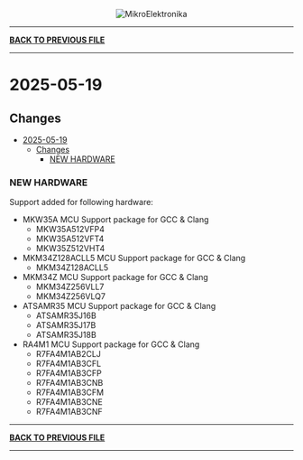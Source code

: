 <p align="center">
  <img src="http://www.mikroe.com/img/designs/beta/logo_small.png?raw=true" alt="MikroElektronika"/>
</p>

---

**[BACK TO PREVIOUS FILE](../changelog.md)**

---

# 2025-05-19

## Changes

- [2025-05-19](#2025-05-19)
  - [Changes](#changes)
    - [NEW HARDWARE](#new-hardware)

### NEW HARDWARE

Support added for following hardware:

+ MKW35A MCU Support package for GCC & Clang
  + MKW35A512VFP4
  + MKW35A512VFT4
  + MKW35Z512VHT4
+ MKM34Z128ACLL5 MCU Support package for GCC & Clang
  + MKM34Z128ACLL5
+ MKM34Z MCU Support package for GCC & Clang
  + MKM34Z256VLL7
  + MKM34Z256VLQ7
+ ATSAMR35 MCU Support package for GCC & Clang
  + ATSAMR35J16B
  + ATSAMR35J17B
  + ATSAMR35J18B
+ RA4M1 MCU Support package for GCC & Clang
  + R7FA4M1AB2CLJ
  + R7FA4M1AB3CFL
  + R7FA4M1AB3CFP
  + R7FA4M1AB3CNB
  + R7FA4M1AB3CFM
  + R7FA4M1AB3CNE
  + R7FA4M1AB3CNF

---

**[BACK TO PREVIOUS FILE](../changelog.md)**

---
